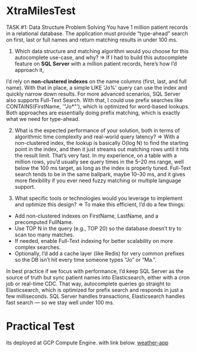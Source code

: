 # XtraMilesTest
TASK #1: Data Structure Problem Solving
You have 1 million patient records in a relational database. The application must provide
“type-ahead” search on first, last or full names and return matching results in under 100 ms.
1. Which data structure and matching algorithm would you choose for this
autocomplete use-case, and why?
=> If I had to build this autocomplete feature on <strong>SQL Server</strong> with a million patient records, here’s how I’d approach it, 

I’d rely on <strong>non-clustered indexes</strong> on the name columns (first, last, and full name). With that in place, a simple LIKE 'Jo%' query can use the index and quickly narrow down results. For more advanced scenarios, SQL Server also supports Full-Text Search. With that, I could use prefix searches like CONTAINS(FirstName, '"Jo*"'), which is optimized for word-based lookups. Both approaches are essentially doing prefix matching, which is exactly what we need for type-ahead.


2. What is the expected performance of your solution, both in terms of algorithmic time
complexity and real-world query latency?
=> With a non-clustered index, the lookup is basically O(log N) to find the starting point in the index, and then it just streams out matching rows until it hits the result limit. That’s very fast. In my experience, on a table with a million rows, you’d usually see query times in the 5–20 ms range, well below the 100 ms target, as long as the index is properly tuned. Full-Text search tends to be in the same ballpark, maybe 10–30 ms, and it gives more flexibility if you ever need fuzzy matching or multiple language support.


3. What specific tools or technologies would you leverage to implement and optimize
this design?
=> To make this efficient, I’d do a few things:
 - Add non-clustered indexes on FirstName, LastName, and a precomputed FullName.
 - Use TOP N in the query (e.g., TOP 20) so the database doesn’t try to scan too many matches.
 - If needed, enable Full-Text indexing for better scalability on more complex searches.
 - Optionally, I’d add a cache layer (like Redis) for very common prefixes so the DB isn’t hit every time someone types “Jo” or “Ma.”.

 In best practice if we focus with performance, I’d keep SQL Server as the source of truth but sync patient names into Elasticsearch, either with a cron job or real-time CDC. That way, autocomplete queries go straight to Elasticsearch, which is optimized for prefix search and responds in just a few milliseconds. SQL Server handles transactions, Elasticsearch handles fast search — so we stay well under 100 ms. 

 # Practical Test
 its deployed at GCP Compute Engine. with link below.
 [weather-app](https://weather-app.devinfosekitar.my.id/)